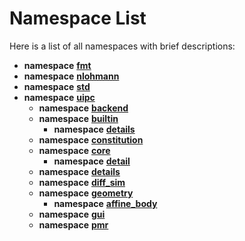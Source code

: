 
# Namespace List

Here is a list of all namespaces with brief descriptions:


* **namespace** [**fmt**](namespacefmt.md)     
* **namespace** [**nlohmann**](namespacenlohmann.md)     
* **namespace** [**std**](namespacestd.md) 
* **namespace** [**uipc**](namespaceuipc.md)     
    * **namespace** [**backend**](namespaceuipc_1_1backend.md)     
    * **namespace** [**builtin**](namespaceuipc_1_1builtin.md)     
        * **namespace** [**details**](namespaceuipc_1_1builtin_1_1details.md)     
    * **namespace** [**constitution**](namespaceuipc_1_1constitution.md)     
    * **namespace** [**core**](namespaceuipc_1_1core.md)     
        * **namespace** [**detail**](namespaceuipc_1_1core_1_1detail.md)     
    * **namespace** [**details**](namespaceuipc_1_1details.md)     
    * **namespace** [**diff\_sim**](namespaceuipc_1_1diff__sim.md)     
    * **namespace** [**geometry**](namespaceuipc_1_1geometry.md)     
        * **namespace** [**affine\_body**](namespaceuipc_1_1geometry_1_1affine__body.md)     
    * **namespace** [**gui**](namespaceuipc_1_1gui.md)     
    * **namespace** [**pmr**](namespaceuipc_1_1pmr.md) 


